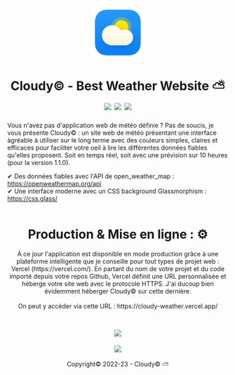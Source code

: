 <p align="center">
  <img src="images_assets/logo.png" alt="app_logo" width="120px"/><br/>
  <h1 align="center">
    Cloudy&copy; - Best Weather Website ⛅ <br/>
    <img src="https://img.shields.io/badge/Build__System-1-green">
    <img src="https://img.shields.io/badge/Languages-HTML%2C%20CSS%20%2B%20JS-red">
    <img src="https://img.shields.io/badge/Version-1.1.0-blue">
  </h1>
  
  Vous n'avez pas d'application web de météo définie ? Pas de soucis, je vous présente Cloudy&copy; : un site web de météo présentant une interface àgréable à utiliser sur le long terme avec des couleurs simples, claires et efficaces pour faciliter votre oeil à lire les différentes données fiables qu'elles proposent. Soit en temps réel, soit avec une prévision sur 10 heures (pour la version 1.1.0).
</p>
  
✔ Des données fiables avec l'API de open_weather_map : https://openweathermap.org/api <br/>
✔ Une interface moderne avec un CSS background Glassmorphism : https://css.glass/ <br/><br/>

<h1 align="center">Production & Mise en ligne : ⚙</h1>
<p align="center">À ce jour l'application est disponible en mode production grâce à une plateforme intelligente que je conseille pour tout types de projet web : Vercel (https://vercel.com/). En partant du nom de votre projet et du code importé depuis votre repos Github, Vercel définit une URL personnalisée et héberge votre site web avec le protocole HTTPS. J'ai ducoup bien évidemment héberger Cloudy© sur cette dernière. <br/><br/>On peut y accèder via cette URL : https://cloudy-weather.vercel.app/</p><br/>

<p align="center">
  <img src="https://zupimages.net/up/22/51/0p8b.png"/>
  <br/><br/><img src="https://zupimages.net/up/23/02/172h.png"/>
</p>

<p align="center">Copyright&copy; 2022-23 - Cloudy&copy; ⛅</p>
